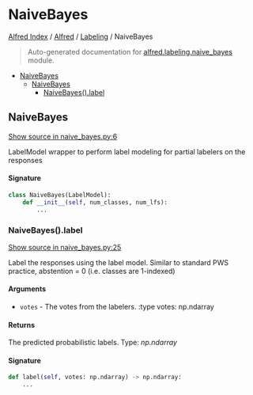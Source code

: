 # NaiveBayes

[Alfred Index](../../README.md#alfred-index) /
[Alfred](../index.md#alfred) /
[Labeling](./index.md#labeling) /
NaiveBayes

> Auto-generated documentation for [alfred.labeling.naive_bayes](../../../alfred/labeling/naive_bayes.py) module.

- [NaiveBayes](#naivebayes)
  - [NaiveBayes](#naivebayes-1)
    - [NaiveBayes().label](#naivebayes()label)

## NaiveBayes

[Show source in naive_bayes.py:6](../../../alfred/labeling/naive_bayes.py#L6)

LabelModel wrapper to perform label modeling for partial labelers on the responses

#### Signature

```python
class NaiveBayes(LabelModel):
    def __init__(self, num_classes, num_lfs):
        ...
```

### NaiveBayes().label

[Show source in naive_bayes.py:25](../../../alfred/labeling/naive_bayes.py#L25)

Label the responses using the label model.
Similar to standard PWS practice, abstention = 0 (i.e. classes are 1-indexed)

#### Arguments

- `votes` - The votes from the labelers.
:type votes: np.ndarray

#### Returns

The predicted probabilistic labels.
Type: *np.ndarray*

#### Signature

```python
def label(self, votes: np.ndarray) -> np.ndarray:
    ...
```


